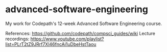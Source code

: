# advanced-software-engineering
My work for Codepath's 12-week Advanced Software Engineering course. 

References: https://github.com/codepath/compsci_guides/wiki
Lecture recordings: https://www.youtube.com/playlist?list=PLrT2tZ9JRrf7Xl46fncAi1uDbeHstTaou
